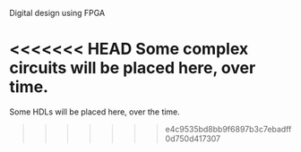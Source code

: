 Digital design using FPGA

<<<<<<< HEAD
Some complex circuits will be placed here, over time.
=======
Some HDLs will be placed here, over the time.
>>>>>>> e4c9535bd8bb9f6897b3c7ebadff0d750d417307

